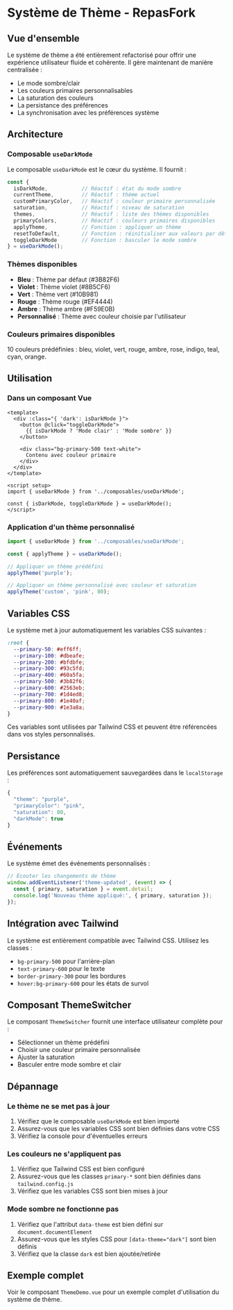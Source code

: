 # Système de Thème - RepasFork

## Vue d'ensemble

Le système de thème a été entièrement refactorisé pour offrir une expérience utilisateur fluide et cohérente. Il gère maintenant de manière centralisée :

- Le mode sombre/clair
- Les couleurs primaires personnalisables
- La saturation des couleurs
- La persistance des préférences
- La synchronisation avec les préférences système

## Architecture

### Composable `useDarkMode`

Le composable `useDarkMode` est le cœur du système. Il fournit :

```javascript
const {
  isDarkMode,           // Réactif : état du mode sombre
  currentTheme,         // Réactif : thème actuel
  customPrimaryColor,   // Réactif : couleur primaire personnalisée
  saturation,           // Réactif : niveau de saturation
  themes,               // Réactif : liste des thèmes disponibles
  primaryColors,        // Réactif : couleurs primaires disponibles
  applyTheme,           // Fonction : appliquer un thème
  resetToDefault,       // Fonction : réinitialiser aux valeurs par défaut
  toggleDarkMode        // Fonction : basculer le mode sombre
} = useDarkMode();
```

### Thèmes disponibles

- **Bleu** : Thème par défaut (#3B82F6)
- **Violet** : Thème violet (#8B5CF6)
- **Vert** : Thème vert (#10B981)
- **Rouge** : Thème rouge (#EF4444)
- **Ambre** : Thème ambre (#F59E0B)
- **Personnalisé** : Thème avec couleur choisie par l'utilisateur

### Couleurs primaires disponibles

10 couleurs prédéfinies : bleu, violet, vert, rouge, ambre, rose, indigo, teal, cyan, orange.

## Utilisation

### Dans un composant Vue

```vue
<template>
  <div :class="{ 'dark': isDarkMode }">
    <button @click="toggleDarkMode">
      {{ isDarkMode ? 'Mode clair' : 'Mode sombre' }}
    </button>
    
    <div class="bg-primary-500 text-white">
      Contenu avec couleur primaire
    </div>
  </div>
</template>

<script setup>
import { useDarkMode } from '../composables/useDarkMode';

const { isDarkMode, toggleDarkMode } = useDarkMode();
</script>
```

### Application d'un thème personnalisé

```javascript
import { useDarkMode } from '../composables/useDarkMode';

const { applyTheme } = useDarkMode();

// Appliquer un thème prédéfini
applyTheme('purple');

// Appliquer un thème personnalisé avec couleur et saturation
applyTheme('custom', 'pink', 80);
```

## Variables CSS

Le système met à jour automatiquement les variables CSS suivantes :

```css
:root {
  --primary-50: #eff6ff;
  --primary-100: #dbeafe;
  --primary-200: #bfdbfe;
  --primary-300: #93c5fd;
  --primary-400: #60a5fa;
  --primary-500: #3b82f6;
  --primary-600: #2563eb;
  --primary-700: #1d4ed8;
  --primary-800: #1e40af;
  --primary-900: #1e3a8a;
}
```

Ces variables sont utilisées par Tailwind CSS et peuvent être référencées dans vos styles personnalisés.

## Persistance

Les préférences sont automatiquement sauvegardées dans le `localStorage` :

```javascript
{
  "theme": "purple",
  "primaryColor": "pink",
  "saturation": 80,
  "darkMode": true
}
```

## Événements

Le système émet des événements personnalisés :

```javascript
// Écouter les changements de thème
window.addEventListener('theme-updated', (event) => {
  const { primary, saturation } = event.detail;
  console.log('Nouveau thème appliqué:', { primary, saturation });
});
```

## Intégration avec Tailwind

Le système est entièrement compatible avec Tailwind CSS. Utilisez les classes :

- `bg-primary-500` pour l'arrière-plan
- `text-primary-600` pour le texte
- `border-primary-300` pour les bordures
- `hover:bg-primary-600` pour les états de survol

## Composant ThemeSwitcher

Le composant `ThemeSwitcher` fournit une interface utilisateur complète pour :

- Sélectionner un thème prédéfini
- Choisir une couleur primaire personnalisée
- Ajuster la saturation
- Basculer entre mode sombre et clair

## Dépannage

### Le thème ne se met pas à jour

1. Vérifiez que le composable `useDarkMode` est bien importé
2. Assurez-vous que les variables CSS sont bien définies dans votre CSS
3. Vérifiez la console pour d'éventuelles erreurs

### Les couleurs ne s'appliquent pas

1. Vérifiez que Tailwind CSS est bien configuré
2. Assurez-vous que les classes `primary-*` sont bien définies dans `tailwind.config.js`
3. Vérifiez que les variables CSS sont bien mises à jour

### Mode sombre ne fonctionne pas

1. Vérifiez que l'attribut `data-theme` est bien défini sur `document.documentElement`
2. Assurez-vous que les styles CSS pour `[data-theme="dark"]` sont bien définis
3. Vérifiez que la classe `dark` est bien ajoutée/retirée

## Exemple complet

Voir le composant `ThemeDemo.vue` pour un exemple complet d'utilisation du système de thème.
